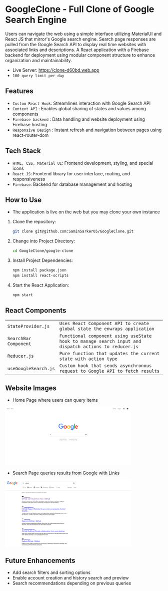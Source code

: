# GoogleClone - Full Clone of Google Search Engine

Users can navigate the web using a simple interface utilizing MaterialUI and React JS that mirror's Google search engine. Search page responses are pulled from the Google Search API to display real time websites with associated links and descriptions. A React application with a Firebase backend for deployment using modular component structure to enhance organization and maintainability.

- Live Server: https://clone-d60bd.web.app
- `100 query limit per day`

## Features

- `Custom React Hook`: Streamlines interaction with Google Search API
- `Context API` : Enables global sharing of states and values among components
- `Firebase backend` : Data handling and website deployment using Firebase hosting
- `Responsive Design` : Instant refresh and navigation between pages using react-router-dom


## Tech Stack

- `HTML, CSS, Material UI`: Frontend development, styling, and special icons
- `React JS`: Frontend library for user interface, routing, and responsiveness
- `Firebase`: Backend for database management and hosting


## How to Use

- The application is live on the web but you may clone your own instance

1. Clone the repository:
   ```bash
   git clone git@github.com:SaminSarker05/GoogleClone.git
   ```
2. Change into Project Directory:
   ```bash
   cd GoogleClone/google-clone
   ```
3. Install Project Dependencies:
   ```bash
   npm install package.json
   npm install react-scripts
   ```
4. Start the React Application:
   ```bash
   npm start
   ```

## React Components

<table>

<tr>
<td width="33%"">
<samp>StateProvider.js</samp>
</td>
<td width="66%">
<samp>Uses React Component API to create global state the enwraps application</samp>
</td>
</tr>
   
<tr>
<td width="20%"">
<samp>SearchBar Component</samp>
</td>
<td width="80%">
<samp>Functional component using useState hook to manage search input and dispatch actions to reducer.js</samp>
</td>
</tr>

<tr>
<td width="33%"">
<samp>Reducer.js</samp>
</td>
<td width="66%">
<samp>Pure function that updates the current state with action type</samp>
</td>
</tr>

<tr>
<td width="33%"">
<samp>useGoogleSearch.js</samp>
</td>
<td width="66%">
<samp>Custom hook that sends asynchronous request to Google API to fetch results</samp>
</td>
</tr>
  
</table>

## Website Images

- Home Page where users can query items
<img src="https://github.com/SaminSarker05/GoogleClone/blob/main/images/home.png" width=80%>

- Search Page queries results from Google with Links
<img src="https://github.com/SaminSarker05/GoogleClone/blob/main/images/search.png" width=80%>


## Future Enhancements

- Add search filters and sorting options
- Enable account creation and history search and preview
- Search recommendations depending on previous queries

